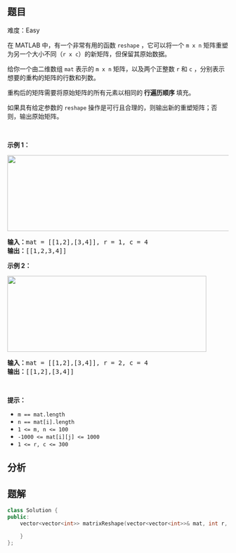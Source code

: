 
## 题目
难度：Easy
<p>在 MATLAB 中，有一个非常有用的函数 <code>reshape</code> ，它可以将一个&nbsp;<code>m x n</code> 矩阵重塑为另一个大小不同（<code>r x c</code>）的新矩阵，但保留其原始数据。</p>

<p>给你一个由二维数组 <code>mat</code> 表示的&nbsp;<code>m x n</code> 矩阵，以及两个正整数 <code>r</code> 和 <code>c</code> ，分别表示想要的重构的矩阵的行数和列数。</p>

<p>重构后的矩阵需要将原始矩阵的所有元素以相同的<strong> 行遍历顺序 </strong>填充。</p>

<p>如果具有给定参数的 <code>reshape</code> 操作是可行且合理的，则输出新的重塑矩阵；否则，输出原始矩阵。</p>

<p>&nbsp;</p>

<p><strong>示例 1：</strong></p>
<img alt="" src="https://assets.leetcode.com/uploads/2021/04/24/reshape1-grid.jpg" style="width: 613px; height: 173px;" />
<pre>
<strong>输入：</strong>mat = [[1,2],[3,4]], r = 1, c = 4
<strong>输出：</strong>[[1,2,3,4]]
</pre>

<p><strong>示例 2：</strong></p>
<img alt="" src="https://assets.leetcode.com/uploads/2021/04/24/reshape2-grid.jpg" style="width: 453px; height: 173px;" />
<pre>
<strong>输入：</strong>mat = [[1,2],[3,4]], r = 2, c = 4
<strong>输出：</strong>[[1,2],[3,4]]
</pre>

<p>&nbsp;</p>

<p><strong>提示：</strong></p>

<ul>
	<li><code>m == mat.length</code></li>
	<li><code>n == mat[i].length</code></li>
	<li><code>1 &lt;= m, n &lt;= 100</code></li>
	<li><code>-1000 &lt;= mat[i][j] &lt;= 1000</code></li>
	<li><code>1 &lt;= r, c &lt;= 300</code></li>
</ul>

## 分析

## 题解
```cpp
class Solution {
public:
    vector<vector<int>> matrixReshape(vector<vector<int>>& mat, int r, int c) {

    }
};
```